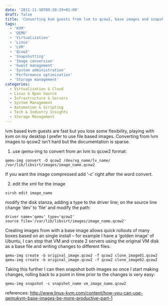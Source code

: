 ```yaml
---
date: '2011-11-18T09:30:29+01:00'
draft: false
title: 'Converting kvm guests from lvm to qcow2, base images and snapshots'
tags: 
  - 'KVM'
  - 'QEMU'
  - 'Virtualization'
  - 'Linux'
  - 'LVM'
  - 'Qcow2'
  - 'Snapshotting'
  - 'Image conversion'
  - 'Guest management'
  - 'System administration'
  - 'Performance optimization'
  - 'Storage management'
categories:
  - Virtualization & Cloud
  - Linux & Open Source
  - Infrastructure & Servers
  - System Management
  - Automation & Scripting
  - Tech & Industry Insights
  - Storage Management
---
```

lvm based kvm guests are fast but you lose some flexibility, playing with kvm on my desktop I prefer to use file based images. Converting from lvm images to qcow2 isn’t hard but the documentation is sparse.

1. use qemu-img to convert from an lvm to qcow2 format:

```
qemu-img convert -O qcow2 /dev/vg_name/lv_name/ /var/lib/libvirt/images/image_name.qcow2
```
If you want the image compressed add ‘-c’ right after the word convert.

2. edit the xml for the image

```
virsh edit image_name
```
modify the disk stanza, adding a type to the driver line; on the source line change ‘dev’ to ‘file’ and modify the path:

```
driver name='qemu' type='qcow2'
source file='/var/lib/libvirt/images/image_name.qcow2'
```
Creating images from with a base image allows quick rollouts of many boxes based on an single install – for example I have a ‘golden image’ of Ubuntu, I can stop that VM and create 2 servers using the original VM disk as a base file and writing changes to different files.

```
qemu-img create -b original_image.qcow2 -f qcow2 clone_image01.qcow2
qemu-img create -b original_image.qcow2 -f qcow2 clone_image02.qcow2
```
Taking this further I can then snapshot both images so once I start making changes, rolling back to a point in time prior to the changes is very easy:

```
qemu-img snapshot -c snapshot_name vm_image_name.qcow2
```

references:
http://www.linux-kvm.com/content/how-you-can-use-qemukvm-base-images-be-more-productive-part-1